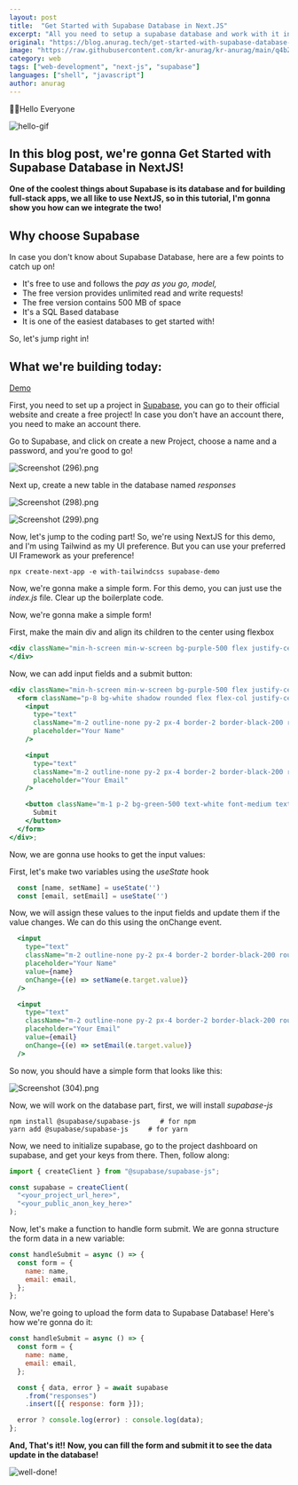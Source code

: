```yaml
---
layout: post
title:  "Get Started with Supabase Database in Next.JS"
excerpt: "All you need to setup a supabase database and work with it in Next.JS!"
original: "https://blog.anurag.tech/get-started-with-supabase-database-in-nextjs"
image: "https://raw.githubusercontent.com/kr-anurag/kr-anurag/main/q4bZT4PyR.jpg"
category: web
tags: ["web-development", "next-js", "supabase"]
languages: ["shell", "javascript"]
author: anurag
---
```



🙋‍♂️Hello Everyone

![hello-gif](https://media.giphy.com/media/Nx0rz3jtxtEre/giphy.gif)

## In this blog post, we're gonna Get Started with Supabase Database in NextJS!
**One of the coolest things about Supabase is its database and for building full-stack apps, we all like to use NextJS, so in this tutorial, I'm gonna show you how can we integrate the two!**

## Why choose Supabase

In case you don't know about Supabase Database, here are a few points to catch up on!

- It's free to use and follows the *pay as you go, model,*
- The free version provides unlimited read and write requests!
- The free version contains 500 MB of space
- It's a SQL Based database
- It is one of the easiest databases to get started with!

So, let's jump right in!

## What we're building today:
[Demo](https://www.loom.com/share/d39e39db3c634b3d8ed2df61b554de69)

First, you need to set up a project in [Supabase](https://supabase.io/), you can go to their official website and create a free project! In case you don't have an account there, you need to make an account there.

Go to Supabase, and click on create a new Project, choose a name and a password, and you're good to go!

![Screenshot (296).png](https://cdn.hashnode.com/res/hashnode/image/upload/v1638968211764/oCcXRuJLU.png)

Next up, create a new table in the database named *responses*

![Screenshot (298).png](https://cdn.hashnode.com/res/hashnode/image/upload/v1638970345348/cit4t6yG2.png)

![Screenshot (299).png](https://cdn.hashnode.com/res/hashnode/image/upload/v1638970419288/_mdgg2ZU6.png)

Now, let's jump to the coding part! 
So, we're using NextJS for this demo, and I'm using Tailwind as my UI preference. But you can use your preferred UI Framework as your preference!

```shell
npx create-next-app -e with-tailwindcss supabase-demo
``` 

Now, we're gonna make a simple form. 
For this demo, you can just use the *index.js* file. Clear up the boilerplate code.

Now, we're gonna make a simple form!

First, make the main div and align its children to the center using flexbox

```jsx
<div className="min-h-screen min-w-screen bg-purple-500 flex justify-center items-center">
</div>
``` 

Now, we can add input fields and a submit button:


```jsx
<div className="min-h-screen min-w-screen bg-purple-500 flex justify-center items-center">
  <form className="p-8 bg-white shadow rounded flex flex-col justify-center items-center">
    <input
      type="text"
      className="m-2 outline-none py-2 px-4 border-2 border-black-200 rounded focus:border-blue-400 text-black-300 text-xl"
      placeholder="Your Name"
    />

    <input
      type="text"
      className="m-2 outline-none py-2 px-4 border-2 border-black-200 rounded focus:border-blue-400 text-black-300 text-xl"
      placeholder="Your Email"
    />

    <button className="m-1 p-2 bg-green-500 text-white font-medium text-xl grid place-items-center rounded">
      Submit
    </button>
  </form>
</div>;
``` 

Now, we are gonna use hooks to get the input values:

First, let's make two variables using the *useState* hook

```jsx
  const [name, setName] = useState('')
  const [email, setEmail] = useState('')
``` 

Now, we will assign these values to the input fields and update them if the value changes. We can do this using the onChange event.

```jsx
  <input
    type="text"
    className="m-2 outline-none py-2 px-4 border-2 border-black-200 rounded focus:border-blue-400 text-black-300 text-xl"
    placeholder="Your Name"
    value={name}
    onChange={(e) => setName(e.target.value)}
  />

  <input
    type="text"
    className="m-2 outline-none py-2 px-4 border-2 border-black-200 rounded focus:border-blue-400 text-black-300 text-xl"
    placeholder="Your Email"
    value={email}
    onChange={(e) => setEmail(e.target.value)}
  />
``` 

So now, you should have a simple form that looks like this:

![Screenshot (304).png](https://cdn.hashnode.com/res/hashnode/image/upload/v1639054552792/fcufKw4gE.png)

Now, we will work on the database part, first, we will install *supabase-js* 


```shell
npm install @supabase/supabase-js     # for npm
yarn add @supabase/supabase-js     # for yarn
``` 

Now, we need to initialize supabase, go to the project dashboard on supabase, and get your keys from there. Then, follow along:

```jsx
import { createClient } from "@supabase/supabase-js";

const supabase = createClient(
  "<your_project_url_here>",
  "<your_public_anon_key_here>"
);

``` 

Now, let's make a function to handle form submit.
We are gonna structure the form data in a new variable:


```jsx
const handleSubmit = async () => {
  const form = {
    name: name,
    email: email,
  };
};

``` 

Now, we're going to upload the form data to Supabase Database!
Here's how we're gonna do it:


```jsx
const handleSubmit = async () => {
  const form = {
    name: name,
    email: email,
  };

  const { data, error } = await supabase
    .from("responses")
    .insert([{ response: form }]);

  error ? console.log(error) : console.log(data);
};

``` 

**And, That's it!!**
**Now, you can fill the form and submit it to see the data update in the database!**

![well-done!](https://media.giphy.com/media/11F0d3IVhQbreE/giphy.gif)
